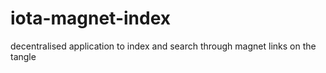 # iota-magnet-index
decentralised application to index and search through magnet links on the tangle
